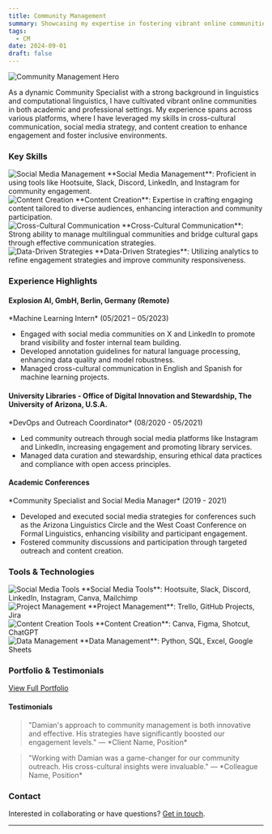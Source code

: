 ```yaml
---
title: Community Management
summary: Showcasing my expertise in fostering vibrant online communities through strategic engagement, content creation, and cross-cultural communication.
tags:
  - CM
date: 2024-09-01
draft: false
---
```


![Community Management Hero](hero-image.jpg)

As a dynamic Community Specialist with a strong background in linguistics and computational linguistics, I have cultivated vibrant online communities in both academic and professional settings. My experience spans across various platforms, where I have leveraged my skills in cross-cultural communication, social media strategy, and content creation to enhance engagement and foster inclusive environments.

### Key Skills

<div class="skills-section">
  <div class="skill">
    <img src="icons/social-media-management.png" alt="Social Media Management" />
    **Social Media Management**: Proficient in using tools like Hootsuite, Slack, Discord, LinkedIn, and Instagram for community engagement.
  </div>
  <div class="skill">
    <img src="icons/content-creation.png" alt="Content Creation" />
    **Content Creation**: Expertise in crafting engaging content tailored to diverse audiences, enhancing interaction and community participation.
  </div>
  <div class="skill">
    <img src="icons/cross-cultural-communication.png" alt="Cross-Cultural Communication" />
    **Cross-Cultural Communication**: Strong ability to manage multilingual communities and bridge cultural gaps through effective communication strategies.
  </div>
  <div class="skill">
    <img src="icons/data-driven-strategies.png" alt="Data-Driven Strategies" />
    **Data-Driven Strategies**: Utilizing analytics to refine engagement strategies and improve community responsiveness.
  </div>
</div>

### Experience Highlights

<div class="experience-section">
  <div class="experience">
    <h4>Explosion AI, GmbH, Berlin, Germany (Remote)</h4>
    *Machine Learning Intern* (05/2021 – 05/2023)
    <ul>
      <li>Engaged with social media communities on X and LinkedIn to promote brand visibility and foster internal team building.</li>
      <li>Developed annotation guidelines for natural language processing, enhancing data quality and model robustness.</li>
      <li>Managed cross-cultural communication in English and Spanish for machine learning projects.</li>
    </ul>
  </div>
  
  <div class="experience">
    <h4>University Libraries - Office of Digital Innovation and Stewardship, The University of Arizona, U.S.A.</h4>
    *DevOps and Outreach Coordinator* (08/2020 - 05/2021)
    <ul>
      <li>Led community outreach through social media platforms like Instagram and LinkedIn, increasing engagement and promoting library services.</li>
      <li>Managed data curation and stewardship, ensuring ethical data practices and compliance with open access principles.</li>
    </ul>
  </div>
  
  <div class="experience">
    <h4>Academic Conferences</h4>
    *Community Specialist and Social Media Manager* (2019 - 2021)
    <ul>
      <li>Developed and executed social media strategies for conferences such as the Arizona Linguistics Circle and the West Coast Conference on Formal Linguistics, enhancing visibility and participant engagement.</li>
      <li>Fostered community discussions and participation through targeted outreach and content creation.</li>
    </ul>
  </div>
</div>

### Tools & Technologies

<div class="tools-section">
  <div class="tool">
    <img src="icons/social-media-tools.png" alt="Social Media Tools" />
    **Social Media Tools**: Hootsuite, Slack, Discord, LinkedIn, Instagram, Canva, Mailchimp
  </div>
  <div class="tool">
    <img src="icons/project-management.png" alt="Project Management" />
    **Project Management**: Trello, GitHub Projects, Jira
  </div>
  <div class="tool">
    <img src="icons/content-creation-tools.png" alt="Content Creation Tools" />
    **Content Creation**: Canva, Figma, Shotcut, ChatGPT
  </div>
  <div class="tool">
    <img src="icons/data-management.png" alt="Data Management" />
    **Data Management**: Python, SQL, Excel, Google Sheets
  </div>
</div>

### Portfolio & Testimonials

<div class="portfolio-section">
  <a href="https://community-management.d-romero.com/" class="portfolio-link">View Full Portfolio</a>
</div>

<div class="testimonials-section">
  <h4>Testimonials</h4>
  <blockquote>
    "Damian's approach to community management is both innovative and effective. His strategies have significantly boosted our engagement levels."  
    — *Client Name, Position*
  </blockquote>
  <blockquote>
    "Working with Damian was a game-changer for our community outreach. His cross-cultural insights were invaluable."  
    — *Colleague Name, Position*
  </blockquote>
</div>

### Contact

Interested in collaborating or have questions? [Get in touch](mailto:damian@d-romero.com).

---
